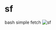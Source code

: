 # sf
bash simple fetch
![sf](https://user-images.githubusercontent.com/56132390/112897003-61ed9900-90df-11eb-8cb8-588ef09ee1c4.png)
